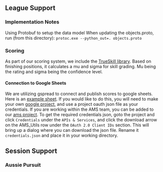 ## League Support

### Implementation Notes

Using Protobuf to setup the data model
When updating the objects.proto, run (from this directory):
`protoc.exe --python_out=. objects.proto`

### Scoring

As part of our scoring system, we include the [TrueSkill library](
https://www.microsoft.com/en-us/research/project/trueskill-ranking-system/?from=https://research.microsoft.com/en-us/projects/trueskill/&type=exact). 
Based on finishing positions, it calculates a mu and sigma for skill grading.
Mu being the rating and sigma being the confidence level.

#### Connection to Google Sheets

We are utilizing gspread to connect and publish scores to google sheets.
Here is an [example sheet](
https://docs.google.com/spreadsheets/d/1jlybjNg8sQGFuwSPrnNvQRq5SrIX73QUbISNVIp3Clk/edit?usp=sharing). 
If you would like to do this, you will need to make your own [google project](
https://docs.gspread.org/en/latest/oauth2.html#enable-api-access-for-a-project), and use a project oauth json file as your credentials.
If you are working within the AMS team, you can be added to our [ams project](
https://console.cloud.google.com/apis/credentials?project=american-muscle-series).
To get the required credentials json, goto the project and click `Credentials` under the `APIs & Services`, 
and click the download arrow on the AMS_Utils row under the `OAuth 2.0 Client IDs` section. 
This will bring up a dialog where you can download the json file.
Rename it `credentials.json` and place it in your working directory.

## Session Support

### Aussie Pursuit



